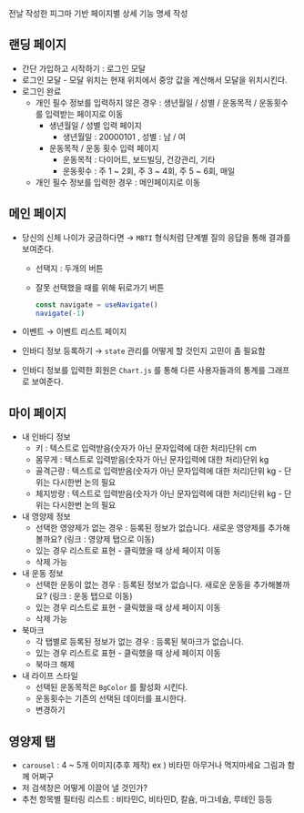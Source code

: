 전날 작성한 피그마 기반 페이지별 상세 기능 명세 작성



## 랜딩 페이지

- 간단 가입하고 시작하기 : 로그인 모달
- 로그인 모달 - 모달 위치는 현재 위치에서 중앙 값을 계산해서 모달을 위치시킨다.
- 로그인 완료
  - 개인 필수 정보를 입력하지 않은 경우 : 생년월일 / 성별 / 운동목적 / 운동횟수를 입력받는 페이지로 이동
    - 생년월일 / 성별 입력 페이지
      - 생년월일 : 20000101 , 성별 : 남 / 여
    - 운동목적 / 운동 횟수 입력 페이지
      - 운동목적 : 다이어트, 보드빌딩, 건강관리, 기타
      - 운동횟수 : 주 1 ~ 2회, 주 3 ~ 4회, 주 5 ~ 6회, 매일
  - 개인 필수 정보를 입력한 경우 : 메인페이지로 이동

## 메인 페이지

- 당신의 신체 나이가 궁금하다면 → `MBTI` 형식처럼 단계별 질의 응답을 통해 결과를 보여준다.

  - 선택지 : 두개의 버튼

  - 잘못 선택했을 때를 위해 뒤로가기 버튼

    ```jsx
    const navigate = useNavigate()
    navigate(-1)
    ```

- 이벤트 → 이벤트 리스트 페이지

- 인바디 정보 등록하기 → `state` 관리를 어떻게 할 것인지 고민이 좀 필요함

- 인바디 정보를 입력한 회원은 `Chart.js` 를 통해 다른 사용자들과의 통계를 그래프로 보여준다.

## 마이 페이지

- 내 인바디 정보
  - 키 : 텍스트로 입력받음(숫자가 아닌 문자입력에 대한 처리)단위 cm
  - 몸무게 : 텍스트로 입력받음(숫자가 아닌 문자입력에 대한 처리)단위 kg
  - 골격근량 : 텍스트로 입력받음(숫자가 아닌 문자입력에 대한 처리)단위 kg - 단위는 다시한번 논의 필요
  - 체지방량 : 텍스트로 입력받음(숫자가 아닌 문자입력에 대한 처리)단위 kg - 단위는 다시한번 논의 필요
- 내 영양제 정보
  - 선택한 영양제가 없는 경우 : 등록된 정보가 없습니다. 새로운 영양제를 추가해볼까요? (링크 : 영양제 탭으로 이동)
  - 있는 경우 리스트로 표현 - 클릭했을 때 상세 페이지 이동
  - 삭제 가능
- 내 운동 정보
  - 선택한 운동이 없는 경우 : 등록된 정보가 없습니다. 새로운 운동을 추가해볼까요? (링크 : 운동 탭으로 이동)
  - 있는 경우 리스트로 표현 - 클릭했을 때 상세 페이지 이동
  - 삭제 가능
- 북마크
  - 각 탭별로 등록된 정보가 없는 경우 : 등록된 북마크가 없습니다.
  - 있는 경우 리스트로 표현 - 클릭했을 때 상세 페이지 이동
  - 북마크 해제
- 내 라이프 스타일
  - 선택된 운동목적은 `BgColor` 를 활성화 시킨다.
  - 운동횟수는 기존의 선택된 데이터를 표시한다.
  - 변경하기

## 영양제 탭

- `carousel` : 4 ~ 5개 이미지(추후 제작) ex ) 비타민 아무거나 먹지마세요 그림과 함께 어쩌구
- 저 검색창은 어떻게 이끌어 낼 것인가?
- 추천 항목별 필터링 리스트 : 비타민C, 비타민D, 칼슘, 마그네슘, 루테인 등등
